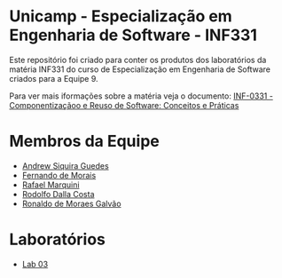# Unicamp - Especialização em Engenharia de Software - INF331

Este repositório foi criado para conter os produtos dos laboratórios da matéria INF331 do curso de Especialização em Engenharia de Software criados para a Equipe 9.

Para ver mais iformações sobre a matéria veja o documento:
[INF-0331 - Componentizaçãoo e Reuso de Software: Conceitos e Práticas](https://ic.unicamp.br/wp-content/uploads/2019/10/INF-0331-Componentiza%C3%A7%C3%A3o-e-Reuso-de-Software-Conceitos-e-Pr%C3%A1ticas.pdf)

# Membros da Equipe

- [Andrew Siquira Guedes](https://github.com/andrewguedes/INF331-ComponentesDeSoftware)
- [Fernando de Morais](https://github.com/FernandoMorais/unicamp-engsoft-2020-inf331)
- [Rafael Marquini](https://github.com/rmmarquini/engsoft-inf331-labs)
- [Rodolfo Dalla Costa](https://github.com/Rodolfodc/INF331-EngSoft)
- [Ronaldo de Moraes Galvão](https://github.com/ronagalvao/Laboratorios)

# Laboratórios

- [Lab 03](lab03/)
